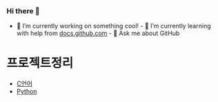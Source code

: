 ### Hi there 👋
- 🔭 I’m currently working on something cool! - 🌱 I’m currently learning with help from
[docs.github.com](https://docs.github.com/) - 💬 Ask me about GitHub
# 프로젝트정리
- [C언어](https://github.com/justgotothedesk/temp/tree/c)
- [Python](https://github.com/justgotothedesk/temp/tree/python)